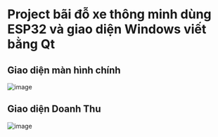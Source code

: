 <h1>Project bãi đỗ xe thông minh dùng ESP32 và giao diện Windows viết bằng Qt</h1>   
<h2>Giao diện màn hình chính</h2>

![image](https://github.com/user-attachments/assets/4c69eafb-4bdb-4321-b538-a65bf50fc49f)

<h2>Giao diện Doanh Thu</h2>


   ![image](https://github.com/user-attachments/assets/142213c8-6856-45f8-830f-ed4b63708c13)


